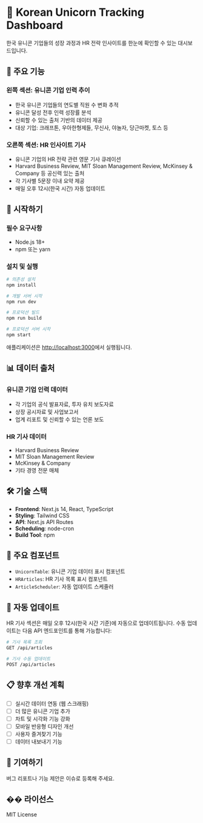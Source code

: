 # 🦄 Korean Unicorn Tracking Dashboard

한국 유니콘 기업들의 성장 과정과 HR 전략 인사이트를 한눈에 확인할 수 있는 대시보드입니다.

## 🌟 주요 기능

### 왼쪽 섹션: 유니콘 기업 인력 추이
- 한국 유니콘 기업들의 연도별 직원 수 변화 추적
- 유니콘 달성 전후 인력 성장률 분석
- 신뢰할 수 있는 출처 기반의 데이터 제공
- 대상 기업: 크래프톤, 우아한형제들, 무신사, 야놀자, 당근마켓, 토스 등

### 오른쪽 섹션: HR 인사이트 기사
- 유니콘 기업의 HR 전략 관련 영문 기사 큐레이션
- Harvard Business Review, MIT Sloan Management Review, McKinsey & Company 등 공신력 있는 출처
- 각 기사별 5문장 이내 요약 제공
- 매일 오후 12시(한국 시간) 자동 업데이트

## 🚀 시작하기

### 필수 요구사항
- Node.js 18+ 
- npm 또는 yarn

### 설치 및 실행

```bash
# 의존성 설치
npm install

# 개발 서버 시작
npm run dev

# 프로덕션 빌드
npm run build

# 프로덕션 서버 시작
npm start
```

애플리케이션은 [http://localhost:3000](http://localhost:3000)에서 실행됩니다.

## 📊 데이터 출처

### 유니콘 기업 인력 데이터
- 각 기업의 공식 발표자료, 투자 유치 보도자료
- 상장 공시자료 및 사업보고서
- 업계 리포트 및 신뢰할 수 있는 언론 보도

### HR 기사 데이터
- Harvard Business Review
- MIT Sloan Management Review  
- McKinsey & Company
- 기타 경영 전문 매체

## 🛠 기술 스택

- **Frontend**: Next.js 14, React, TypeScript
- **Styling**: Tailwind CSS
- **API**: Next.js API Routes
- **Scheduling**: node-cron
- **Build Tool**: npm

## 📱 주요 컴포넌트

- `UnicornTable`: 유니콘 기업 데이터 표시 컴포넌트
- `HRArticles`: HR 기사 목록 표시 컴포넌트
- `ArticleScheduler`: 자동 업데이트 스케줄러

## 🔄 자동 업데이트

HR 기사 섹션은 매일 오후 12시(한국 시간 기준)에 자동으로 업데이트됩니다. 
수동 업데이트는 다음 API 엔드포인트를 통해 가능합니다:

```bash
# 기사 목록 조회
GET /api/articles

# 기사 수동 업데이트
POST /api/articles
```

## 📋 향후 개선 계획

- [ ] 실시간 데이터 연동 (웹 스크래핑)
- [ ] 더 많은 유니콘 기업 추가
- [ ] 차트 및 시각화 기능 강화
- [ ] 모바일 반응형 디자인 개선
- [ ] 사용자 즐겨찾기 기능
- [ ] 데이터 내보내기 기능

## 🤝 기여하기

버그 리포트나 기능 제안은 이슈로 등록해 주세요.

## �� 라이선스

MIT License
